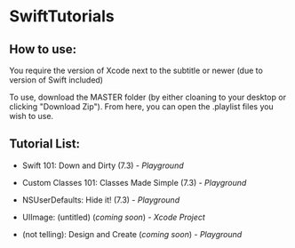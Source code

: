 # SwiftTutorials

## How to use:

You require the version of Xcode next to the subtitle or newer (due to version of Swift included)

To use, download the MASTER folder (by either cloaning to your desktop or clicking "Download Zip").
From here, you can open the .playlist files you wish to use.

## Tutorial List:

- Swift 101:                Down and Dirty (7.3) - *Playground*

- Custom Classes 101:       Classes Made Simple (7.3) - *Playground*

- NSUserDefaults:           Hide it! (7.3) - *Playground*

- UIImage:                  (untitled) (*coming soon*) - *Xcode Project*

- (not telling):            Design and Create (*coming soon*) - *Playground*
